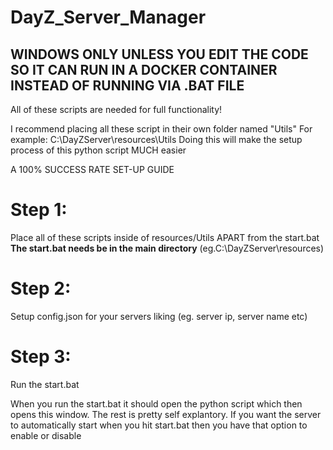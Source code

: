 # DayZ_Server_Manager

## WINDOWS ONLY UNLESS YOU EDIT THE CODE SO IT CAN RUN IN A DOCKER CONTAINER INSTEAD OF RUNNING VIA .BAT FILE

All of these scripts are needed for full functionality!

I recommend placing all these script in their own folder named "Utils"
For example: C:\DayZServer\resources\Utils
Doing this will make the setup process of this python script MUCH easier

A 100% SUCCESS RATE SET-UP GUIDE

# Step 1:

Place all of these scripts inside of resources/Utils APART from the start.bat
**The start.bat needs be in the main directory**
(eg.C:\DayZServer\resources)

# Step 2:

Setup config.json for your servers liking (eg. server ip, server name etc)

# Step 3:

Run the start.bat

When you run the start.bat it should open the python script which then opens this window. The rest is pretty self explantory.
If you want the server to automatically start when you hit start.bat then you have that option to enable or disable

